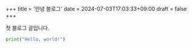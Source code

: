 +++
title = '안녕 블로그'
date = 2024-07-03T17:03:33+09:00
draft = false
+++

첫 블로그 글입니다.

```python
print("Hello, world!")
```
